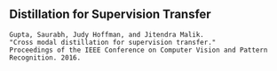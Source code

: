 Distillation for Supervision Transfer
---

```
Gupta, Saurabh, Judy Hoffman, and Jitendra Malik. 
"Cross modal distillation for supervision transfer." 
Proceedings of the IEEE Conference on Computer Vision and Pattern Recognition. 2016.
```
